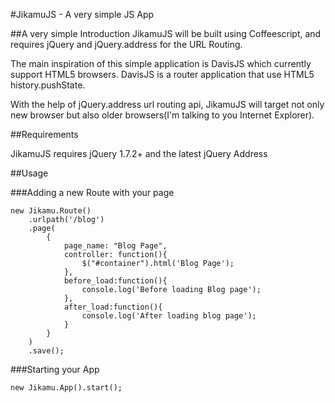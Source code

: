 #JikamuJS - A very simple JS App

##A very simple Introduction
JikamuJS will be built using Coffeescript, and requires jQuery and jQuery.address for the URL Routing.

The main inspiration of this simple application is DavisJS which currently support HTML5 browsers. DavisJS is a router application that use HTML5 history.pushState.

With the help of jQuery.address url routing api, JikamuJS will target not only new browser but also older browsers(I'm talking to you Internet Explorer).

##Requirements

JikamuJS requires jQuery 1.7.2+ and the latest jQuery Address

##Usage

###Adding a new Route with your page

    new Jikamu.Route()
        .urlpath('/blog')
        .page(
            {
                page_name: "Blog Page",
                controller: function(){
                    $("#container").html('Blog Page');
                },
                before_load:function(){
                    console.log('Before loading Blog page');
                },
                after_load:function(){
                    console.log('After loading blog page');
                }
            }
        )
        .save();

 ###Starting your App

    new Jikamu.App().start();